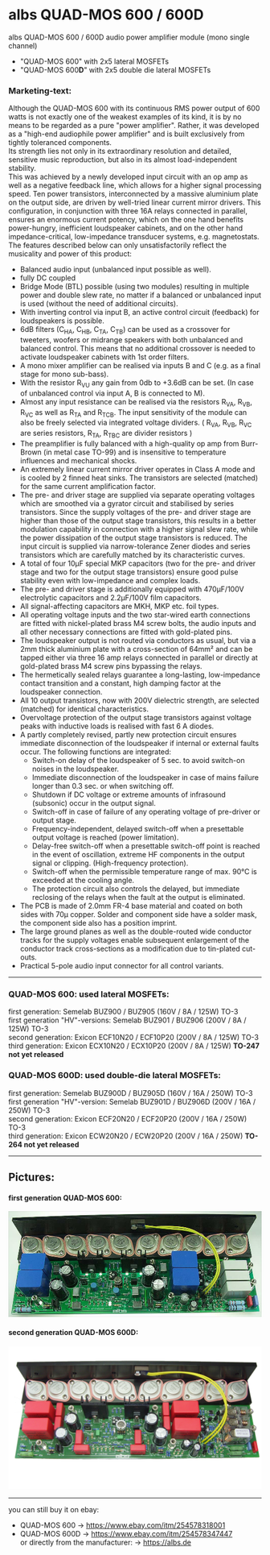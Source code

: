 
# albs QUAD-MOS 600 / 600D

albs QUAD-MOS 600 / 600D audio power amplifier module (mono single channel)  
* "QUAD-MOS 600" with 2x5 lateral MOSFETs  
* "QUAD-MOS 600**D**" with 2x5 double die lateral MOSFETs  

### Marketing-text:  
  
Although the QUAD-MOS 600 with its continuous RMS power output of 600 watts is not exactly one of the weakest examples of its kind, it is by no means to be regarded as a pure "power amplifier". Rather, it was developed as a "high-end audiophile power amplifier" and is built exclusively from tightly toleranced components.  
Its strength lies not only in its extraordinary resolution and detailed, sensitive music reproduction, but also in its almost load-independent stability.  
This was achieved by a newly developed input circuit with an op amp as well as a negative feedback line, which allows for a higher signal processing speed. Ten power transistors, interconnected by a massive aluminium plate on the output side, are driven by well-tried linear current mirror drivers. This configuration, in conjunction with three 16A relays connected in parallel, ensures an enormous current potency, which on the one hand benefits power-hungry, inefficient loudspeaker cabinets, and on the other hand impedance-critical, low-impedance transducer systems, e.g. magnetostats.  
The features described below can only unsatisfactorily reflect the musicality and power of this product:
* Balanced audio input (unbalanced input possible as well).
* fully DC coupled
* Bridge Mode (BTL) possible (using two modules) resulting in multiple power and double slew rate, no matter if a balanced or unbalanced input is used (without the need of additional circuits).
* With inverting control via input B, an active control circuit (feedback) for loudspeakers is possible.
* 6dB filters (C<sub>HA</sub>, C<sub>HB</sub>, C<sub>TA</sub>, C<sub>TB</sub>) can be used as a crossover for tweeters, woofers or midrange speakers with both unbalanced and balanced control. This means that no additional crossover is needed to activate loudspeaker cabinets with 1st order filters.
* A mono mixer amplifier can be realised via inputs B and C (e.g. as a final stage for mono sub-bass).
* With the resistor R<sub>VU</sub> any gain from 0db to +3.6dB can be set. (In case of unbalanced control via input A, B is connected to M).
* Almost any input resistance can be realised via the resistors R<sub>VA</sub>, R<sub>VB</sub>, R<sub>VC</sub> as well as R<sub>TA</sub> and R<sub>TCB</sub>. The input sensitivity of the module can also be freely selected via integrated voltage dividers. ( R<sub>VA</sub>, R<sub>VB</sub>, R<sub>VC</sub> are series resistors, R<sub>TA</sub>, R<sub>TBC</sub> are divider resistors )
* The preamplifier is fully balanced with a high-quality op amp from Burr-Brown (in metal case TO-99) and is insensitive to temperature influences and mechanical shocks.
* An extremely linear current mirror driver operates in Class A mode and is cooled by 2 finned heat sinks. The transistors are selected (matched) for the same current amplification factor.
* The pre- and driver stage are supplied via separate operating voltages which are smoothed via a gyrator circuit and stabilised by series transistors. Since the supply voltages of the pre- and driver stage are higher than those of the output stage transistors, this results in a better modulation capability in connection with a higher signal slew rate, while the power dissipation of the output stage transistors is reduced. The input circuit is supplied via narrow-tolerance Zener diodes and series transistors which are carefully matched by its characteristic curves.
* A total of four 10µF special MKP capacitors (two for the pre- and driver stage and two for the output stage transistors) ensure good pulse stability even with low-impedance and complex loads.
* The pre- and driver stage is additionally equipped with 470µF/100V electrolytic capacitors and 2.2µF/100V film capacitors.
* All signal-affecting capacitors are MKH, MKP etc. foil types.
* All operating voltage inputs and the two star-wired earth connections are fitted with nickel-plated brass M4 screw bolts, the audio inputs and all other necessary connections are fitted with gold-plated pins.
* The loudspeaker output is not routed via conductors as usual, but via a 2mm thick aluminium plate with a cross-section of 64mm² and can be tapped either via three 16 amp relays connected in parallel or directly at gold-plated brass M4 screw pins bypassing the relays.
* The hermetically sealed relays guarantee a long-lasting, low-impedance contact transition and a constant, high damping factor at the loudspeaker connection.
* All 10 output transistors, now with 200V dielectric strength, are selected (matched) for identical characteristics.
* Overvoltage protection of the output stage transistors against voltage peaks with inductive loads is realised with fast 6 A diodes.
* A partly completely revised, partly new protection circuit ensures immediate disconnection of the loudspeaker if internal or external faults occur.
The following functions are integrated:
    * Switch-on delay of the loudspeaker of 5 sec. to avoid switch-on noises in the loudspeaker.
    * Immediate disconnection of the loudspeaker in case of mains failure longer than 0.3 sec. or when switching off.
    * Shutdown if DC voltage or extreme amounts of infrasound (subsonic) occur in the output signal.
    * Switch-off in case of failure of any operating voltage of pre-driver or output stage.
    * Frequency-independent, delayed switch-off when a presettable output voltage is reached (power limitation).
    * Delay-free switch-off when a presettable switch-off point is reached in the event of oscillation, extreme HF components in the output signal or clipping. (High-frequency protection).
    * Switch-off when the permissible temperature range of max. 90°C is exceeded at the cooling angle.
    * The protection circuit also controls the delayed, but immediate reclosing of the relays when the fault at the output is eliminated.
* The PCB is made of 2.0mm FR-4 base material and coated on both sides with 70µ copper. Solder and component side have a solder mask, the component side also has a position imprint.
* The large ground planes as well as the double-routed wide conductor tracks for the supply voltages enable subsequent enlargement of the conductor track cross-sections as a modification due to tin-plated cut-outs.
* Practical 5-pole audio input connector for all control variants.

----

### QUAD-MOS 600: used lateral MOSFETs:  
first generation: Semelab BUZ900 / BUZ905 (160V / 8A / 125W) TO-3  
first generation "HV"-versions: Semelab BUZ901 / BUZ906 (200V / 8A / 125W) TO-3  
second generation: Exicon ECF10N20 / ECF10P20 (200V / 8A / 125W) TO-3  
third generation: Exicon ECX10N20 / ECX10P20 (200V / 8A / 125W) **TO-247  not yet released**  

### QUAD-MOS 600D: used double-die lateral MOSFETs:  
first generation: Semelab BUZ900D / BUZ905D (160V / 16A / 250W) TO-3  
first generation "HV"-version: Semelab BUZ901D / BUZ906D (200V / 16A / 250W) TO-3  
second generation: Exicon ECF20N20 / ECF20P20 (200V / 16A / 250W) TO-3  
third generation: Exicon ECW20N20 / ECW20P20 (200V / 16A / 250W) **TO-264  not yet released**  

----

## Pictures:
#### first generation QUAD-MOS 600:  
<img src="/Pics/old/QUAD-MOS-600.jpg">   
  
  
#### second generation QUAD-MOS 600D:  
<img src="/Pics/Albs_QUAD-MOS_600D__Exicon_1.png">  

----

you can still buy it on ebay:  
* QUAD-MOS 600 -> https://www.ebay.com/itm/254578318001  
* QUAD-MOS 600D -> https://www.ebay.com/itm/254578347447  
or directly from the manufacturer: -> https://albs.de   


